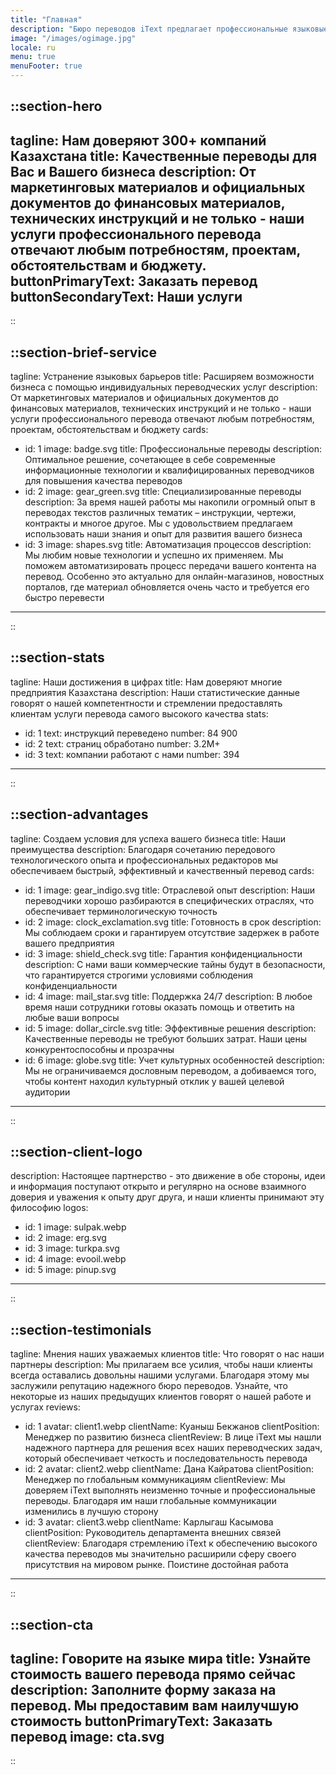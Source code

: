 ```yaml
---
title: "Главная"
description: "Бюро переводов iText предлагает профессиональные языковые решения для вашего бизнеса. Мы являемся отраслевыми экспертами и выполняем переводы неизменно высокого качества так быстро, как вам это необходимо, на 50 языков во многих областях знаний. Сэкономьте время и деньги, закажите перевод у нас."
image: "/images/ogimage.jpg"
locale: ru
menu: true
menuFooter: true
---
```


::section-hero
---
tagline: Нам доверяют 300+ компаний Казахстана
title: Качественные переводы для Вас и Вашего бизнеса
description: От маркетинговых материалов и официальных документов до финансовых материалов, технических инструкций и не только - наши услуги профессионального перевода отвечают любым потребностям, проектам, обстоятельствам и бюджету.
buttonPrimaryText: Заказать перевод
buttonSecondaryText: Наши услуги
---
::

::section-brief-service
---
tagline: Устранение языковых барьеров
title: Расширяем возможности бизнеса с помощью индивидуальных переводческих услуг
description: От маркетинговых материалов и официальных документов до финансовых материалов, технических инструкций и не только - наши услуги профессионального перевода отвечают любым потребностям, проектам, обстоятельствам и бюджету
cards:
  - id: 1
    image: badge.svg
    title: Профессиональные переводы
    description: Оптимальное решение, сочетающее в себе современные информационные технологии и квалифицированных переводчиков для повышения качества переводов
  - id: 2
    image: gear_green.svg
    title: Специализированные переводы
    description: За время нашей работы мы накопили огромный опыт в переводах текстов различных тематик – инструкции, чертежи, контракты и многое другое. Мы с удовольствием предлагаем использовать наши знания и опыт для развития вашего бизнеса
  - id: 3
    image: shapes.svg
    title: Автоматизация процессов
    description: Мы любим новые технологии и успешно их применяем. Мы поможем автоматизировать процесс передачи вашего контента на перевод. Особенно это актуально для онлайн-магазинов, новостных порталов, где материал обновляется очень часто и требуется его быстро перевести
---
::

::section-stats
---
tagline: Наши достижения в цифрах
title: Нам доверяют многие предприятия Казахстана
description: Наши статистические данные говорят о нашей компетентности и стремлении предоставлять клиентам услуги перевода самого высокого качества
stats:
  - id: 1
    text: инструкций переведено
    number: 84 900
  - id: 2
    text: страниц обработано
    number: 3.2M+
  - id: 3
    text: компании работают с нами
    number: 394
---
::

::section-advantages
---
tagline: Создаем условия для успеха вашего бизнеса
title: Наши преимущества
description: Благодаря сочетанию передового технологического опыта и профессиональных редакторов мы обеспечиваем быстрый, эффективный и качественный перевод
cards:
  - id: 1
    image: gear_indigo.svg
    title: Отраслевой опыт
    description: Наши переводчики хорошо разбираются в специфических отраслях, что обеспечивает терминологическую точность
  - id: 2
    image: clock_exclamation.svg
    title: Готовность в срок
    description: Мы соблюдаем сроки и гарантируем отсутствие задержек в работе вашего предприятия
  - id: 3
    image: shield_check.svg
    title: Гарантия конфиденциальности
    description: С нами ваши коммерческие тайны будут в безопасности, что гарантируется строгими условиями соблюдения конфиденциальности
  - id: 4
    image: mail_star.svg
    title: Поддержка 24/7
    description: В любое время наши сотрудники готовы оказать помощь и ответить на любые ваши вопросы
  - id: 5
    image: dollar_circle.svg
    title: Эффективные решения
    description: Качественные переводы не требуют больших затрат. Наши цены конкурентоспособны и прозрачны
  - id: 6
    image: globe.svg
    title: Учет культурных особенностей
    description: Мы не ограничиваемся дословным переводом, а добиваемся того, чтобы контент находил культурный отклик у вашей целевой аудитории
---
::

::section-client-logo
---
description: Настоящее партнерство - это движение в обе стороны, идеи и информация поступают открыто и регулярно на основе взаимного доверия и уважения к опыту друг друга, и наши клиенты принимают эту философию
logos:
  - id: 1
    image: sulpak.webp
  - id: 2
    image: erg.svg
  - id: 3
    image: turkpa.svg
  - id: 4
    image: evooil.webp
  - id: 5
    image: pinup.svg
---
::

::section-testimonials
---
tagline: Мнения наших уважаемых клиентов
title: Что говорят о нас наши партнеры
description: Мы прилагаем все усилия, чтобы наши клиенты всегда оставались довольны нашими услугами. Благодаря этому мы заслужили репутацию надежного бюро переводов. Узнайте, что некоторые из наших предыдущих клиентов говорят о нашей работе и услугах
reviews:
  - id: 1
    avatar: client1.webp
    clientName: Куаныш Бекжанов
    clientPosition: Менеджер по развитию бизнеса
    clientReview: В лице iText мы нашли надежного партнера для решения всех наших переводческих задач, который обеспечивает четкость и последовательность перевода
  - id: 2
    avatar: client2.webp
    clientName: Дана Кайратова
    clientPosition: Менеджер по глобальным коммуникациям
    clientReview: Мы доверяем iText выполнять неизменно точные и профессиональные переводы. Благодаря им наши глобальные коммуникации изменились в лучшую сторону
  - id: 3
    avatar: client3.webp
    clientName: Карлыгаш Касымова
    clientPosition: Руководитель департамента внешних связей
    clientReview: Благодаря стремлению iText к обеспечению высокого качества переводов мы значительно расширили сферу своего присутствия на мировом рынке. Поистине достойная работа
---
::


::section-cta
---
tagline: Говорите на языке мира
title: Узнайте стоимость вашего перевода прямо сейчас
description: Заполните форму заказа на перевод. Мы предоставим вам наилучшую стоимость
buttonPrimaryText: Заказать перевод
image: cta.svg
---
::